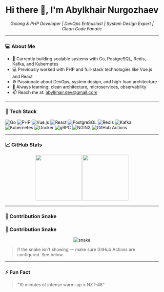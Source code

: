 <h1 align="center">Hi there 👋, I'm Abylkhair Nurgozhaev</h1>
<p align="center">
  <em>Golang & PHP Developer | DevOps Enthusiast | System Design Expert | Clean Code Fanatic</em>
</p>

---

### 💻 About Me

- 🔭 Currently building scalable systems with Go, PostgreSQL, Redis, Kafka, and Kubernetes  
- 💻 Previously worked with PHP and full-stack technologies like Vue.js and React  
- ⚙️ Passionate about DevOps, system design, and high-load architecture  
- 🧠 Always learning: clean architecture, microservices, observability  
- 📫 Reach me at: abylkhair.dev@gmail.com

---

### 🚀 Tech Stack

![Go](https://img.shields.io/badge/-Go-000?style=flat&logo=go)
![PHP](https://img.shields.io/badge/-PHP-000?style=flat&logo=php)
![Vue.js](https://img.shields.io/badge/-Vue.js-000?style=flat&logo=vue.js)
![React](https://img.shields.io/badge/-React-000?style=flat&logo=react)
![PostgreSQL](https://img.shields.io/badge/-PostgreSQL-000?style=flat&logo=postgresql)
![Redis](https://img.shields.io/badge/-Redis-000?style=flat&logo=redis)
![Kafka](https://img.shields.io/badge/-Kafka-000?style=flat&logo=apache-kafka)
![Kubernetes](https://img.shields.io/badge/-Kubernetes-000?style=flat&logo=kubernetes)
![Docker](https://img.shields.io/badge/-Docker-000?style=flat&logo=docker)
![gRPC](https://img.shields.io/badge/-gRPC-000?style=flat&logo=grpc)
![NGINX](https://img.shields.io/badge/-NGINX-000?style=flat&logo=nginx)
![GitHub Actions](https://img.shields.io/badge/-GitHub%20Actions-000?style=flat&logo=github-actions)

---

### 📈 GitHub Stats

<p align="center">
  <img height="150em" src="https://github-readme-stats.vercel.app/api?username=abylkhair&show_icons=true&theme=github_dark" />
  <img height="150em" src="https://github-readme-stats.vercel.app/api/top-langs/?username=abylkhair&layout=compact&theme=github_dark" />
</p>

---

### 🐍 Contribution Snake

### 🐍 Contribution Snake

<div align="center">
  <img src="https://github.com/abylkhair/contribution-cal-snake/blob/master/animation/snake.gif?raw=true" alt="snake" />
</div>

> If the snake isn't showing — make sure GitHub Actions are configured. See below.

---

### ⚡ Fun Fact

> "10 minutes of intense warm-up = NZT-48"
